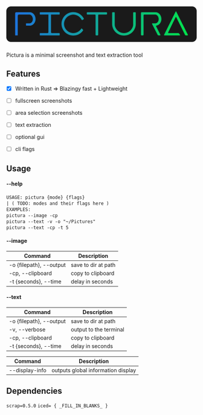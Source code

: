 <h1 align="center">
  <img src="pictura_baner_v1.png">
</h1>

Pictura is a minimal screenshot and text extraction tool

Features
--------
- [x] Written in Rust => Blazingy fast + Lightweight
- [ ] fullscreen screenshots
- [ ] area selection screenshots
- [ ] text extraction
- [ ] optional gui
- [ ] cli flags



## Usage
#### --help
```
USAGE: pictura {mode} {flags}
| ( TODO: modes and their flags here )
EXAMPLES:
pictura --image -cp
pictura --text -v -o "~/Pictures"
pictura --text -cp -t 5
```
#### --image
| Command                   | Description            |
| ------------------------- | ---------------------- |
| -o  {filepath}, --output | save to dir at path    |
| -cp, --clipboard          | copy to clipboard      |
| -t {seconds}, --time      | delay in seconds       |
#### --text
| Command                   | Description            |
| ------------------------- | ---------------------- |
| -o  {filepath}, --output  | save to dir at path    |
| -v, --verbose             | output to the terminal |
| -cp, --clipboard          | copy to clipboard      |
| -t {seconds}, --time      | delay in seconds       | 

| Command | Description | 
| ---------------- | ---------------------- |
| --display-info    |   outputs global information display |
## Dependencies
`scrap=0.5.0`
`iced= { _FILL_IN_BLANKS_ }`
